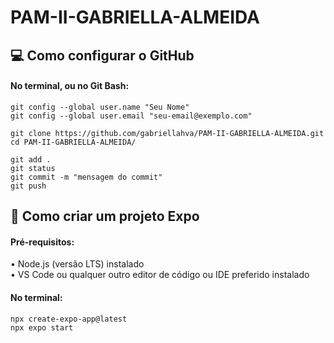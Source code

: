 # PAM-II-GABRIELLA-ALMEIDA

## 💻 Como configurar o GitHub 

#### No terminal, ou no Git Bash:

    git config --global user.name "Seu Nome"  
    git config --global user.email "seu-email@exemplo.com"  

    git clone https://github.com/gabriellahva/PAM-II-GABRIELLA-ALMEIDA.git  
    cd PAM-II-GABRIELLA-ALMEIDA/  

    git add .  
    git status  
    git commit -m "mensagem do commit"  
    git push



## 📖 Como criar um projeto Expo

#### Pré-requisitos:  
• Node.js (versão LTS) instalado  
• VS Code ou qualquer outro editor de código ou IDE preferido instalado

#### No terminal:  

    npx create-expo-app@latest  
    npx expo start



